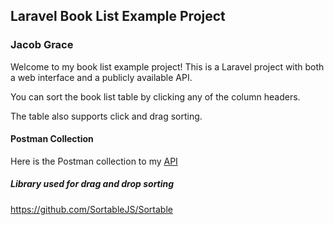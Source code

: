 ## Laravel Book List Example Project

### Jacob Grace

Welcome to my book list example project!
This is a Laravel project with both a web interface and a publicly available API.

You can sort the book list table by clicking any of the column headers.

The table also supports click and drag sorting.

#### Postman Collection
Here is the Postman collection to my [API](https://www.getpostman.com/collections/df189c5cd023c2848b6a)

##### Library used for drag and drop sorting
https://github.com/SortableJS/Sortable